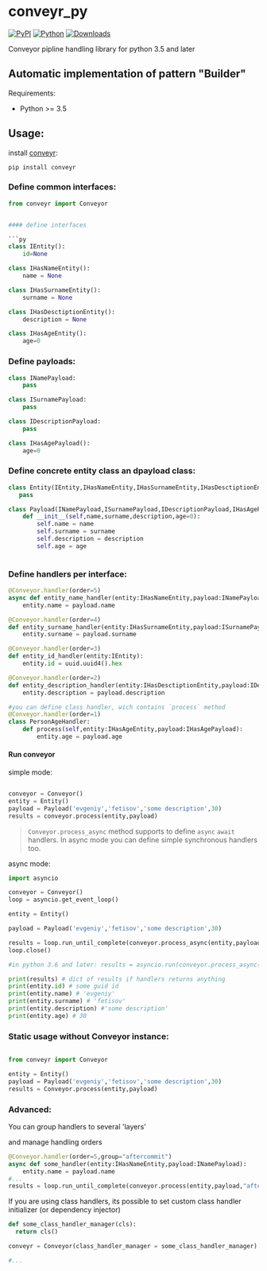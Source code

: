 # conveyr_py

[![PyPI](https://img.shields.io/pypi/v/conveyr)](https://pypi.org/project/mediatr)
[![Python](https://img.shields.io/pypi/pyversions/conveyr)](https://pypi.org/project/mediatr) 
[![Downloads](https://img.shields.io/pypi/dm/conveyr)](https://pypi.org/project/mediatr) 

Conveyor pipline handling library for python 3.5 and later

## Automatic implementation of pattern "Builder"

Requirements:
* Python >= 3.5

## Usage:
install [conveyr](https://pypi.org/project/conveyr/):

`pip install conveyr`

### Define common interfaces:

```py
from conveyr import Conveyor


#### define interfaces

```py
class IEntity():
    id=None

class IHasNameEntity():
    name = None

class IHasSurnameEntity():
    surname = None

class IHasDesctiptionEntity():
    description = None

class IHasAgeEntity():
    age=0
```

### Define payloads:

```py
class INamePayload:
    pass

class ISurnamePayload:
    pass

class IDescriptionPayload:
    pass

class IHasAgePayload():
    age=0
```

### Define concrete entity class an dpayload class:
```py
class Entity(IEntity,IHasNameEntity,IHasSurnameEntity,IHasDesctiptionEntity,IHasAgeEntity):
   pass

class Payload(INamePayload,ISurnamePayload,IDescriptionPayload,IHasAgePayload):
    def __init__(self,name,surname,description,age=0):
        self.name = name
        self.surname = surname
        self.description = description
        self.age = age
        
```
### Define handlers per interface:

```py
@Conveyor.handler(order=5)
async def entity_name_handler(entity:IHasNameEntity,payload:INamePayload):
    entity.name = payload.name

@Conveyor.handler(order=4)
def entity_surname_handler(entity:IHasSurnameEntity,payload:ISurnamePayload):
    entity.surname = payload.surname

@Conveyor.handler(order=3)
def entity_id_handler(entity:IEntity):
    entity.id = uuid.uuid4().hex

@Conveyor.handler(order=2)
def entity_description_handler(entity:IHasDesctiptionEntity,payload:IDescriptionPayload):
    entity.description = payload.description

#you can define class handler, wich contains `process` method
@Conveyor.handler(order=1)
class PersonAgeHandler:
    def process(self,entity:IHasAgeEntity,payload:IHasAgePayload):
        entity.age = payload.age

```
#### Run conveyor

simple mode:

```py 

conveyor = Conveyor()
entity = Entity()
payload = Payload('evgeniy','fetisov','some description',30)
results = conveyor.process(entity,payload)

```

>  `Conveyor.process_async` method supports to define `async` `await` handlers. In async mode you can define simple synchronous handlers too.

async mode:

```py 
import asyncio

conveyor = Conveyor()
loop = asyncio.get_event_loop()

entity = Entity()

payload = Payload('evgeniy','fetisov','some description',30)

results = loop.run_until_complete(conveyor.process_async(entity,payload)) 
loop.close()

#in python 3.6 and later: results = asyncio.run(conveyor.process_async(entity,payload))

```

```py
print(results) # dict of results if handlers returns anything
print(entity.id) # some guid id
print(entity.name) # 'evgeniy'
print(entity.surname) # 'fetisov'
print(entity.description) #'some description'
print(entity.age) # 30
```

### Static usage without Conveyor instance:

```py 

from conveyr import Conveyor

entity = Entity()
payload = Payload('evgeniy','fetisov','some description',30)
results = Conveyor.process(entity,payload)

```

### Advanced:

You can group handlers to several 'layers'

and manage handling orders
```py
@Conveyor.handler(order=5,group="aftercommit")
async def some_handler(entity:IHasNameEntity,payload:INamePayload):
    entity.name = payload.name
#...
results = loop.run_until_complete(conveyor.process(entity,payload,"aftercommit")) # handlers with such group only executed

```
If you are using class handlers, its possible to set custom class handler initializer (or dependency injector)

```py
def some_class_handler_manager(cls):
  return cls()

conveyr = Conveyor(class_handler_manager = some_class_handler_manager)

#...
```
